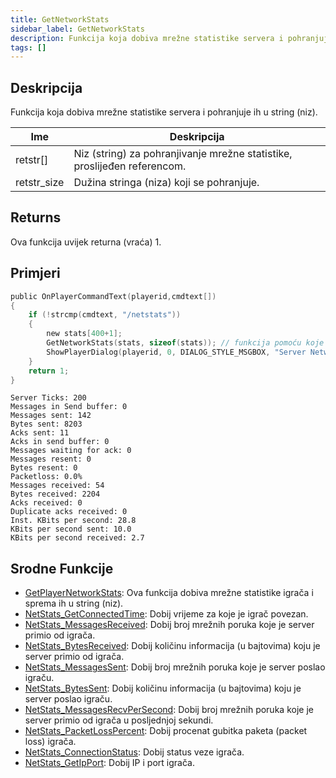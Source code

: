 ```yaml
---
title: GetNetworkStats
sidebar_label: GetNetworkStats
description: Funkcija koja dobiva mrežne statistike servera i pohranjuje ih u string (niz).
tags: []
---
```


## Deskripcija

Funkcija koja dobiva mrežne statistike servera i pohranjuje ih u string (niz).

| Ime         | Deskripcija                                                              |
| ----------- | ------------------------------------------------------------------------ |
| retstr[]    | Niz (string) za pohranjivanje mrežne statistike, proslijeđen referencom. |
| retstr_size | Dužina stringa (niza) koji se pohranjuje.                                |

## Returns

Ova funkcija uvijek returna (vraća) 1.

## Primjeri

```c
public OnPlayerCommandText(playerid,cmdtext[])
{
    if (!strcmp(cmdtext, "/netstats"))
    {
        new stats[400+1];
        GetNetworkStats(stats, sizeof(stats)); // funkcija pomoću koje dobivamo mrežne statistike servera
        ShowPlayerDialog(playerid, 0, DIALOG_STYLE_MSGBOX, "Server Network Stats", stats, "Close", "");
    }
    return 1;
}
```

```
Server Ticks: 200
Messages in Send buffer: 0
Messages sent: 142
Bytes sent: 8203
Acks sent: 11
Acks in send buffer: 0
Messages waiting for ack: 0
Messages resent: 0
Bytes resent: 0
Packetloss: 0.0%
Messages received: 54
Bytes received: 2204
Acks received: 0
Duplicate acks received: 0
Inst. KBits per second: 28.8
KBits per second sent: 10.0
KBits per second received: 2.7
```

## Srodne Funkcije

- [GetPlayerNetworkStats](GetPlayerNetworkStats): Ova funkcija dobiva mrežne statistike igrača i sprema ih u string (niz).
- [NetStats_GetConnectedTime](NetStats_GetConnectedTime): Dobij vrijeme za koje je igrač povezan.
- [NetStats_MessagesReceived](NetStats_MessagesReceived): Dobij broj mrežnih poruka koje je server primio od igrača.
- [NetStats_BytesReceived](NetStats_BytesReceived): Dobij količinu informacija (u bajtovima) koju je server primio od igrača.
- [NetStats_MessagesSent](NetStats_MessagesSent): Dobij broj mrežnih poruka koje je server poslao igraču.
- [NetStats_BytesSent](NetStats_BytesSent): Dobij količinu informacija (u bajtovima) koju je server poslao igraču.
- [NetStats_MessagesRecvPerSecond](NetStats_MessagesRecvPerSecond): Dobij broj mrežnih poruka koje je server primio od igrača u posljednjoj sekundi.
- [NetStats_PacketLossPercent](NetStats_PacketLossPercent): Dobij procenat gubitka paketa (packet loss) igrača.
- [NetStats_ConnectionStatus](NetStats_ConnectionStatus): Dobij status veze igrača.
- [NetStats_GetIpPort](NetStats_GetIpPort): Dobij IP i port igrača.
